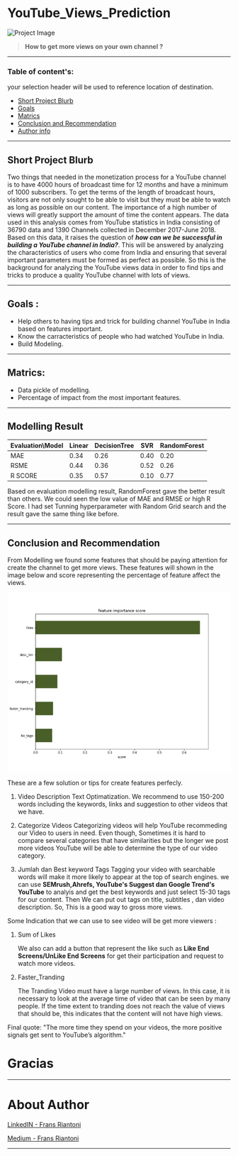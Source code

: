 # YouTube_Views_Prediction

![Project Image](https://1.bp.blogspot.com/-QmorW9uzfJo/X4VnZF86rkI/AAAAAAAAA0Y/8pv8AFEmlCYo45SSKWtMmrBxaqI_rliDACLcBGAsYHQ/s655/ytviews.jpg)

> **How to get more views on your own channel ?**

-----

### Table of content's:
your selection header will be used to reference location of destination.
- [Short Project Blurb](#Short_Project_Blurb)
- [Goals](#Goals)
- [Matrics](#Matrics)
- [Conclusion and Recommendation](#Conclusion_and_Recommendation) 
- [Author info](#Author_info)
 
-----

## **Short Project Blurb**
   Two things that needed in the monetization process for a YouTube channel is to have 4000 hours of broadcast time for 12 months and have a minimum of 1000 subscribers. To get the terms of the length of broadcast hours, visitors are not only sought to be able to visit but they must be able to watch as long as possible on our content. The importance of a high number of views will greatly support the amount of time the content appears.
   The data used in this analysis comes from YouTube statistics in India consisting of 36790 data and 1390 Channels collected in December 2017-June 2018. Based on this data, it raises the question of **_how can we be successful in building a YouTube channel in India?_**. This will be answered by analyzing the characteristics of users who come from India and ensuring that several important parameters must be formed as perfect as possible. So this is the background for analyzing the YouTube views data in order to find tips and tricks to produce a quality YouTube channel with lots of views.

-----
## **Goals** : 
- Help others to having tips and trick for building channel YouTube in India based on features important.
- Know the carracteristics of people who had watched YouTube in India.
- Build Modeling.
-----

## **Matrics**:
- Data pickle of modelling.
- Percentage of impact from the most important features.

-------
## Modelling Result

| Evaluation\Model | Linear | DecisionTree | SVR | RandomForest |
| ---------------- | ------ | ------------ | --- | ------------ |
| MAE | 0.34 | 0.26 | 0.40 | 0.20|
| RSME | 0.44 | 0.36 | 0.52 | 0.26|
| R SCORE | 0.35 | 0.57 | 0.10 | 0.77|

Based on evaluation modelling result, RandomForest gave the better result than others. We could seen the low value of MAE and RMSE or high R Score. I had set Tunning hyperparameter with Random Grid search and the result gave the same thing like before.

----

## Conclusion and Recommendation

From Modelling we found some features that should be paying attention for create the channel to get more views. These features will shown in the image below and score representing the percentage of feature affect the views.

![Featue Important](https://github.com/FransRiantoni/YouTube_Views_Prediction/blob/main/Feature%20Important%20from%20Modelling.png)

These are a few solution or tips for create features perfecly.
1. Video Description Text Optimatization.
   We recommend to use 150-200 words including the keywords, links and suggestion to other videos that we have.
2. Categorize Videos
   Categorizing videos will help YouTube recommeding our Video to users in need. Even though, Sometimes it is hard to compare several categories that have similarities but the longer we post more videos YouTube will be able to determine the type of our video category. 

3. Jumlah dan Best keyword Tags
   Tagging your video with searchable words will make it more likely to appear at the top of search engines. we can use **SEMrush,Ahrefs, YouTube's Suggest dan Google Trend's YouTube** to analyis and get the best keywords and just select 15-30 tags for our content. Then We can put out tags on title, subtitles , dan video description. So, This is a good way to gross more views. 
   
Some Indication that we can use to see video will be get more viewers : 

1. Sum of Likes
   
   We also can add a button that represent the like such as **Like End Screens/UnLike End Screens** for get their participation and request to watch more videos.

2. Faster_Tranding
   
   The Tranding Video must have a large number of views. In this case,  it is necessary to look at the average time of video that can be seen by many people. If the time extent to tranding does not reach the value of views that should be, this indicates that the content will not have high views.


Final quote:
"The more time they spend on your videos, the more positive signals get sent to YouTube’s algorithm."




# Gracias

-----
# About Author 

[LinkedIN - Frans Riantoni](https://www.linkedin.com/in/frans-riantoni-purba/)

[Medium - Frans Riantoni](https://medium.com/me/stories/public)


---
